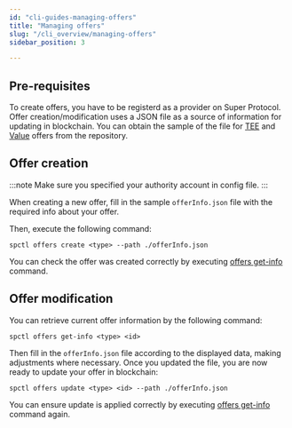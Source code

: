 ```yaml
---
id: "cli-guides-managing-offers"
title: "Managing offers"
slug: "/cli_overview/managing-offers"
sidebar_position: 3

---
```


## Pre-requisites

To create offers, you have to be registerd as a provider on Super Protocol. Offer creation/modification uses a JSON file as a source of information for updating in blockchain. You can obtain the sample of the file for [TEE](https://github.com/Super-Protocol/ctl/blob/master/teeOfferInfo.example.json) and [Value](https://github.com/Super-Protocol/ctl/blob/master/offerInfo.example.json) offers from the repository.

## Offer creation

:::note
Make sure you specified your authority account in config file.
:::

When creating a new offer, fill in the sample `offerInfo.json` file with the required info about your offer.

Then, execute the following command:

```
spctl offers create <type> --path ./offerInfo.json
```

You can check the offer was created correctly by executing [offers get-info](/testnet/cli/commands/offers/get-info) command.

## Offer modification

You can retrieve current offer information by the following command:

```
spctl offers get-info <type> <id>
```

Then fill in the `offerInfo.json` file according to the displayed data, making adjustments where necessary. Once you updated the file, you are now ready to update your offer in blockchain:

```
spctl offers update <type> <id> --path ./offerInfo.json
```

You can ensure update is applied correctly by executing [offers get-info](/testnet/cli/commands/offers/get-info) command again.